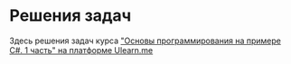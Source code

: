 # Решения задач 

Здесь  решения задач курса  ["Основы программирования на примере C#. 1 часть" на платформе Ulearn.me](https://ulearn.me/Course/BasicProgramming/)
